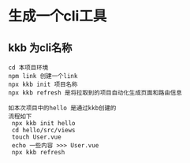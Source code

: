 # 生成一个cli工具

## kkb 为cli名称

```如何测试cli有效性
cd 本项目环境
npm link 创建一个link
npx kkb init 项目名称
npx kkb refresh 是将拉取到的项目自动化生成页面和路由信息

如本次项目中的hello 是通过kkb创建的
流程如下
 npx kkb init hello
 cd hello/src/views
 touch User.vue
 echo 一些内容 >>> User.vue
 npx kkb refresh
```
